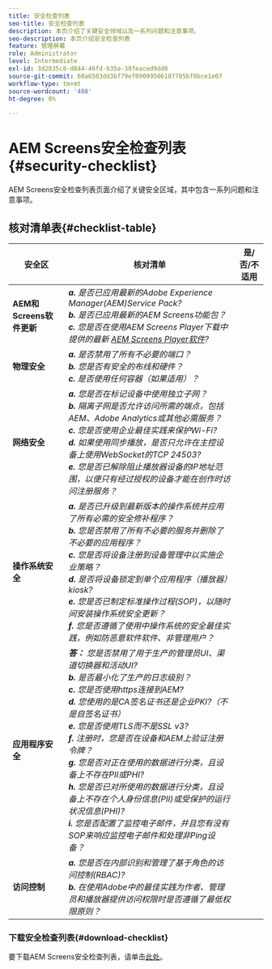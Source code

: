```yaml
---
title: 安全检查列表
seo-title: 安全检查列表
description: 本页介绍了关键安全领域以及一系列问题和注意事项。
seo-description: 本页介绍安全检查列表
feature: 管理屏幕
role: Administrator
level: Intermediate
exl-id: 3d2835c8-d844-46fd-b35a-30feaced9dd8
source-git-commit: 60a6583dd3bf79ef09099506107705bf0bce1e07
workflow-type: tm+mt
source-wordcount: '488'
ht-degree: 0%

---
```


# AEM Screens安全检查列表{#security-checklist}

AEM Screens安全检查列表页面介绍了关键安全区域，其中包含一系列问题和注意事项。

## 核对清单表{#checklist-table}

| **安全区** | **核对清单** | **是/否/不适用** |
|---|---|---|
| **AEM和Screens软件更新** | ***a.*** *是否已应用最新的Adobe Experience Manager(AEM)Service Pack?* <br>***b.***  *是否已应用最新的AEM Screens功能包？* <br>***c.*** *您是否在使用AEM Screens Player下载中提供的最新 [AEM Screens Player软件](https://download.macromedia.com/screens/)?* |
| **物理安全** | ***a.*** *是否禁用了所有不必要的端口？* <br>***b.***  *您是否有安全的布线和硬件？* <br>***c.*** *是否使用任何容器（如果适用）？* |
| **网络安全** | ***a.*** *您是否在标记设备中使用独立子网？* <br>***b.***  *隔离子网是否允许访问所需的端点，包括AEM、Adobe Analytics或其他必需服务？* <br>***c.*** *您是否使用企业最佳实践来保护Wi-Fi?* <br>***d.*** *如果使用同步播放，是否只允许在主控设备上使用WebSocket的TCP 24503?* <br>***e.*** *您是否已解除阻止播放器设备的IP地址范围，以便只有经过授权的设备才能在创作时访问注册服务？* |
| **操作系统安全** | ***a.*** *是否已升级到最新版本的操作系统并应用了所有必需的安全修补程序？* <br>***b.*** *您是否禁用了所有不必要的服务并删除了不必要的应用程序？* <br>***c.*** *您是否将设备注册到设备管理中以实施企业策略？* <br>***d.*** *是否将设备锁定到单个应用程序（播放器）kiosk?* <br>***e.*** *您是否已制定标准操作过程(SOP)，以随时间安装操作系统安全更新？*<br>***f.*** *您是否遵循了使用中操作系统的安全最佳实践，例如防恶意软件软件、非管理用户？* |
| **应用程序安全** | ***答：*** *您是否禁用了用于生产的管理员UI、渠道切换器和活动UI?* <br>***b.*** *是否最小化了生产的日志级别？* <br>***c.*** *您是否使用https连接到AEM?* <br>***d.*** *您使用的是CA签名证书还是企业PKI?（不是自签名证书）*<br>***e.*** *您是否使用TLS而不是SSL v3?*<br>***f.*** *注册时，您是否在设备和AEM上验证注册令牌？*<br> ***g.*** *您是否对正在使用的数据进行分类，且设备上不存在PII或PHI?*<br> ***h.*** *您是否已对所使用的数据进行分类，且设备上不存在个人身份信息(PII)或受保护的运行状况信息(PHI)?*<br> ***i.*** *您是否配置了监控电子邮件，并且您有没有SOP来响应监控电子邮件和处理非Ping设备？* |
| **访问控制** | ***a.*** *您是否在内部识别和管理了基于角色的访问控制(RBAC)?* <br>***b.*** *在使用Adobe中的最佳实践为作者、管理员和播放器提供访问权限时是否遵循了最低权限原则？* |

### 下载安全检查列表{#download-checklist}

要下载AEM Screens安全检查列表，请单击[此处](/help/user-guide/assets/AEMScreens-SecurityChecklist.pdf)。
